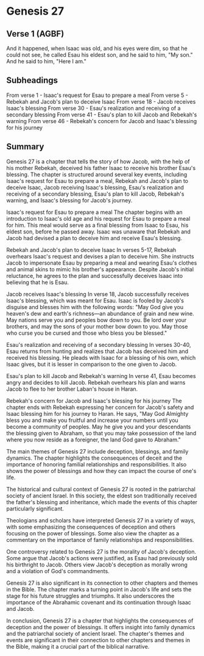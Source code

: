 # Genesis 27

## Verse 1 (AGBF)

And it happened, when Isaac was old, and his eyes were dim, so that he could not see, he called Esau his eldest son, and he said to him, "My son." And he said to him, "Here I am."

## Subheadings

From verse 1 - Isaac's request for Esau to prepare a meal
From verse 5 - Rebekah and Jacob's plan to deceive Isaac
From verse 18 - Jacob receives Isaac's blessing
From verse 30 - Esau's realization and receiving of a secondary blessing
From verse 41 - Esau's plan to kill Jacob and Rebekah's warning
From verse 46 - Rebekah's concern for Jacob and Isaac's blessing for his journey

## Summary

Genesis 27 is a chapter that tells the story of how Jacob, with the help of his mother Rebekah, deceived his father Isaac to receive his brother Esau's blessing. The chapter is structured around several key events, including Isaac's request for Esau to prepare a meal, Rebekah and Jacob's plan to deceive Isaac, Jacob receiving Isaac's blessing, Esau's realization and receiving of a secondary blessing, Esau's plan to kill Jacob, Rebekah's warning, and Isaac's blessing for Jacob's journey.

Isaac's request for Esau to prepare a meal
The chapter begins with an introduction to Isaac's old age and his request for Esau to prepare a meal for him. This meal would serve as a final blessing from Isaac to Esau, his eldest son, before he passed away. Isaac was unaware that Rebekah and Jacob had devised a plan to deceive him and receive Esau's blessing.

Rebekah and Jacob's plan to deceive Isaac
In verses 5-17, Rebekah overhears Isaac's request and devises a plan to deceive him. She instructs Jacob to impersonate Esau by preparing a meal and wearing Esau's clothes and animal skins to mimic his brother's appearance. Despite Jacob's initial reluctance, he agrees to the plan and successfully deceives Isaac into believing that he is Esau.

Jacob receives Isaac's blessing
In verse 18, Jacob successfully receives Isaac's blessing, which was meant for Esau. Isaac is fooled by Jacob's disguise and blesses him with the following words: "May God give you heaven's dew and earth's richness—an abundance of grain and new wine. May nations serve you and peoples bow down to you. Be lord over your brothers, and may the sons of your mother bow down to you. May those who curse you be cursed and those who bless you be blessed."

Esau's realization and receiving of a secondary blessing
In verses 30-40, Esau returns from hunting and realizes that Jacob has deceived him and received his blessing. He pleads with Isaac for a blessing of his own, which Isaac gives, but it is lesser in comparison to the one given to Jacob.

Esau's plan to kill Jacob and Rebekah's warning
In verse 41, Esau becomes angry and decides to kill Jacob. Rebekah overhears his plan and warns Jacob to flee to her brother Laban's house in Haran.

Rebekah's concern for Jacob and Isaac's blessing for his journey
The chapter ends with Rebekah expressing her concern for Jacob's safety and Isaac blessing him for his journey to Haran. He says, "May God Almighty bless you and make you fruitful and increase your numbers until you become a community of peoples. May he give you and your descendants the blessing given to Abraham, so that you may take possession of the land where you now reside as a foreigner, the land God gave to Abraham."

The main themes of Genesis 27 include deception, blessings, and family dynamics. The chapter highlights the consequences of deceit and the importance of honoring familial relationships and responsibilities. It also shows the power of blessings and how they can impact the course of one's life.

The historical and cultural context of Genesis 27 is rooted in the patriarchal society of ancient Israel. In this society, the eldest son traditionally received the father's blessing and inheritance, which made the events of this chapter particularly significant.

Theologians and scholars have interpreted Genesis 27 in a variety of ways, with some emphasizing the consequences of deception and others focusing on the power of blessings. Some also view the chapter as a commentary on the importance of family relationships and responsibilities.

One controversy related to Genesis 27 is the morality of Jacob's deception. Some argue that Jacob's actions were justified, as Esau had previously sold his birthright to Jacob. Others view Jacob's deception as morally wrong and a violation of God's commandments.

Genesis 27 is also significant in its connection to other chapters and themes in the Bible. The chapter marks a turning point in Jacob's life and sets the stage for his future struggles and triumphs. It also underscores the importance of the Abrahamic covenant and its continuation through Isaac and Jacob.

In conclusion, Genesis 27 is a chapter that highlights the consequences of deception and the power of blessings. It offers insight into family dynamics and the patriarchal society of ancient Israel. The chapter's themes and events are significant in their connection to other chapters and themes in the Bible, making it a crucial part of the biblical narrative.